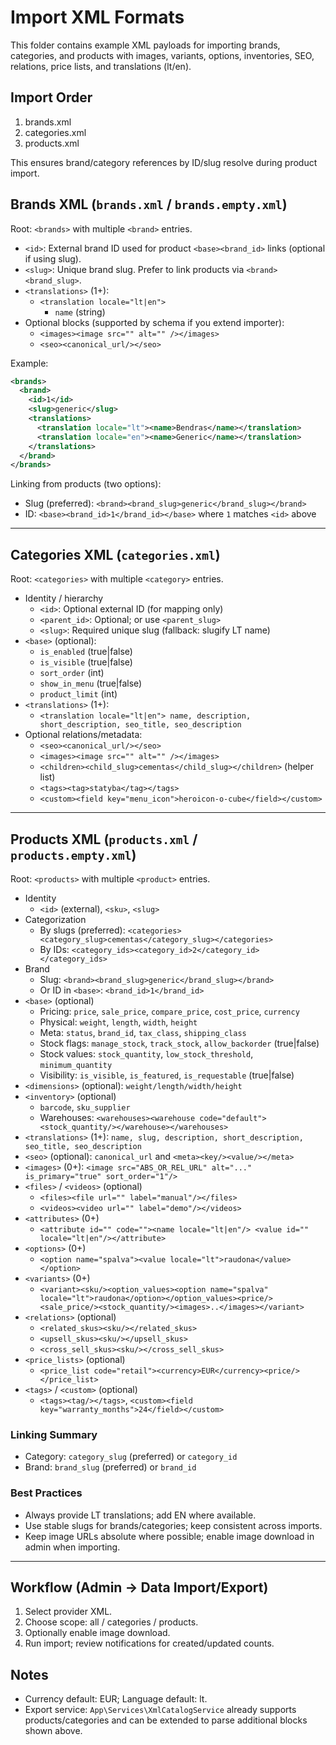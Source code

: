 # Import XML Formats

This folder contains example XML payloads for importing brands, categories, and products with images, variants, options, inventories, SEO, relations, price lists, and translations (lt/en).

## Import Order
1. brands.xml
2. categories.xml
3. products.xml

This ensures brand/category references by ID/slug resolve during product import.

## Brands XML (`brands.xml` / `brands.empty.xml`)

Root: `<brands>` with multiple `<brand>` entries.

- `<id>`: External brand ID used for product `<base><brand_id>` links (optional if using slug).
- `<slug>`: Unique brand slug. Prefer to link products via `<brand><brand_slug>`.
- `<translations>` (1+):
  - `<translation locale="lt|en">`
    - `name` (string)
- Optional blocks (supported by schema if you extend importer):
  - `<images><image src="" alt="" /></images>`
  - `<seo><canonical_url/></seo>`

Example:
```xml
<brands>
  <brand>
    <id>1</id>
    <slug>generic</slug>
    <translations>
      <translation locale="lt"><name>Bendras</name></translation>
      <translation locale="en"><name>Generic</name></translation>
    </translations>
  </brand>
</brands>
```

Linking from products (two options):
- Slug (preferred): `<brand><brand_slug>generic</brand_slug></brand>`
- ID: `<base><brand_id>1</brand_id></base>` where `1` matches `<id>` above

---

## Categories XML (`categories.xml`)

Root: `<categories>` with multiple `<category>` entries.

- Identity / hierarchy
  - `<id>`: Optional external ID (for mapping only)
  - `<parent_id>`: Optional; or use `<parent_slug>`
  - `<slug>`: Required unique slug (fallback: slugify LT name)
- `<base>` (optional):
  - `is_enabled` (true|false)
  - `is_visible` (true|false)
  - `sort_order` (int)
  - `show_in_menu` (true|false)
  - `product_limit` (int)
- `<translations>` (1+):
  - `<translation locale="lt|en"> name, description, short_description, seo_title, seo_description`
- Optional relations/metadata:
  - `<seo><canonical_url/></seo>`
  - `<images><image src="" alt="" /></images>`
  - `<children><child_slug>cementas</child_slug></children>` (helper list)
  - `<tags><tag>statyba</tag></tags>`
  - `<custom><field key="menu_icon">heroicon-o-cube</field></custom>`

---

## Products XML (`products.xml` / `products.empty.xml`)

Root: `<products>` with multiple `<product>` entries.

- Identity
  - `<id>` (external), `<sku>`, `<slug>`
- Categorization
  - By slugs (preferred): `<categories><category_slug>cementas</category_slug></categories>`
  - By IDs: `<category_ids><category_id>2</category_id></category_ids>`
- Brand
  - Slug: `<brand><brand_slug>generic</brand_slug></brand>`
  - Or ID in `<base>`: `<brand_id>1</brand_id>`
- `<base>` (optional)
  - Pricing: `price`, `sale_price`, `compare_price`, `cost_price`, `currency`
  - Physical: `weight`, `length`, `width`, `height`
  - Meta: `status`, `brand_id`, `tax_class`, `shipping_class`
  - Stock flags: `manage_stock`, `track_stock`, `allow_backorder` (true|false)
  - Stock values: `stock_quantity`, `low_stock_threshold`, `minimum_quantity`
  - Visibility: `is_visible`, `is_featured`, `is_requestable` (true|false)
- `<dimensions>` (optional): `weight/length/width/height`
- `<inventory>` (optional)
  - `barcode`, `sku_supplier`
  - Warehouses: `<warehouses><warehouse code="default"><stock_quantity/></warehouse></warehouses>`
- `<translations>` (1+): `name, slug, description, short_description, seo_title, seo_description`
- `<seo>` (optional): `canonical_url` and `<meta><key/><value/></meta>`
- `<images>` (0+): `<image src="ABS_OR_REL_URL" alt="..." is_primary="true" sort_order="1"/>`
- `<files>` / `<videos>` (optional)
  - `<files><file url="" label="manual"/></files>`
  - `<videos><video url="" label="demo"/></videos>`
- `<attributes>` (0+)
  - `<attribute id="" code=""><name locale="lt|en"/> <value id="" locale="lt|en"/></attribute>`
- `<options>` (0+)
  - `<option name="spalva"><value locale="lt">raudona</value></option>`
- `<variants>` (0+)
  - `<variant><sku/><option_values><option name="spalva" locale="lt">raudona</option></option_values><price/><sale_price/><stock_quantity/><images>..</images></variant>`
- `<relations>` (optional)
  - `<related_skus><sku/></related_skus>`
  - `<upsell_skus><sku/></upsell_skus>`
  - `<cross_sell_skus><sku/></cross_sell_skus>`
- `<price_lists>` (optional)
  - `<price_list code="retail"><currency>EUR</currency><price/></price_list>`
- `<tags>` / `<custom>` (optional)
  - `<tags><tag/></tags>`, `<custom><field key="warranty_months">24</field></custom>`

### Linking Summary
- Category: `category_slug` (preferred) or `category_id`
- Brand: `brand_slug` (preferred) or `brand_id`

### Best Practices
- Always provide LT translations; add EN where available.
- Use stable slugs for brands/categories; keep consistent across imports.
- Keep image URLs absolute where possible; enable image download in admin when importing.

---

## Workflow (Admin → Data Import/Export)
1. Select provider XML.
2. Choose scope: all / categories / products.
3. Optionally enable image download.
4. Run import; review notifications for created/updated counts.

## Notes
- Currency default: EUR; Language default: lt.
- Export service: `App\Services\XmlCatalogService` already supports products/categories and can be extended to parse additional blocks shown above.
